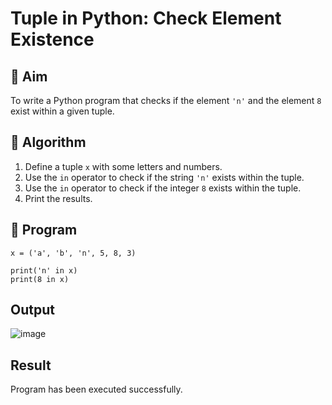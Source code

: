 # Tuple in Python: Check Element Existence

## 🎯 Aim
To write a Python program that checks if the element `'n'` and the element `8` exist within a given tuple.

## 🧠 Algorithm
1. Define a tuple `x` with some letters and numbers.
2. Use the `in` operator to check if the string `'n'` exists within the tuple.
3. Use the `in` operator to check if the integer `8` exists within the tuple.
4. Print the results.

## 🧾 Program
```
x = ('a', 'b', 'n', 5, 8, 3)

print('n' in x)
print(8 in x)

```
## Output
![image](https://github.com/user-attachments/assets/2e0afdab-c6b4-44a4-8ccb-f209f2594c6e)

## Result
Program has been executed successfully.
